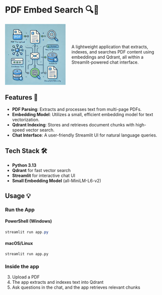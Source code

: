 # PDF Embed Search 🔍📄

<div style="display: flex; align-items: center;">
  <img src="assets/workflow.webp" alt="Workflow Diagram" width="200" style="margin-right: 20px;">
  <p>A lightweight application that extracts, indexes, and searches PDF content using embeddings and Qdrant, all within a Streamlit-powered chat interface.</p>
</div>

## Features 🚀
- **PDF Parsing**: Extracts and processes text from multi-page PDFs.
- **Embedding Model**: Utilizes a small, efficient embedding model for text vectorization.
- **Qdrant Indexing**: Stores and retrieves document chunks with high-speed vector search.
- **Chat Interface**: A user-friendly Streamlit UI for natural language queries.

## Tech Stack 🛠
- **Python 3.13**
- **Qdrant** for fast vector search
- **Streamlit** for interactive chat UI
- **Small Embedding Model** (all-MiniLM-L6-v2)

## Usage 💡
### Run the App
#### PowerShell (Windows)
```powershell
streamlit run app.py
```

#### macOS/Linux
```sh
streamlit run app.py
```
### Inside the app
3. Upload a PDF
4. The app extracts and indexes text into Qdrant
5. Ask questions in the chat, and the app retrieves relevant chunks